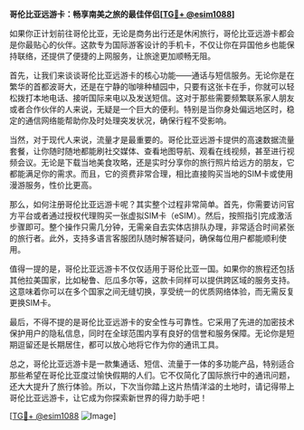 **哥伦比亚远游卡：畅享南美之旅的最佳伴侣[[TG💪+ @esim1088](https://t.me/s/esim1088)]**

如果你正计划前往哥伦比亚，无论是商务出行还是休闲旅行，哥伦比亚远游卡都会是你最贴心的伙伴。这款专为国际游客设计的手机卡，不仅让你在异国他乡也能保持联络，还提供了便捷的上网服务，让旅途更加顺畅无阻。

首先，让我们来谈谈哥伦比亚远游卡的核心功能——通话与短信服务。无论你是在繁华的首都波哥大，还是在宁静的咖啡种植园中，只要有这张卡在手，你就可以轻松拨打本地电话、接听国际来电以及发送短信。这对于那些需要频繁联系家人朋友或者合作伙伴的人来说，无疑是一个巨大的便利。特别是当你身处偏远地区时，稳定的通信网络能帮助你及时处理突发状况，确保行程不受影响。

当然，对于现代人来说，流量才是最重要的。哥伦比亚远游卡提供的高速数据流量套餐，让你随时随地都能刷社交媒体、查看地图导航、观看在线视频，甚至进行视频会议。无论是下载当地美食攻略，还是实时分享你的旅行照片给远方的朋友，它都能满足你的需求。而且，它的资费非常合理，相比直接购买当地的SIM卡或使用漫游服务，性价比更高。

那么，如何注册哥伦比亚远游卡呢？其实整个过程非常简单。首先，你需要访问官方平台或者通过授权代理购买一张虚拟SIM卡（eSIM）。然后，按照指引完成激活步骤即可。整个操作只需几分钟，无需亲自去实体店排队办理，非常适合时间紧张的旅行者。此外，支持多语言客服团队随时解答疑问，确保每位用户都能顺利使用。

值得一提的是，哥伦比亚远游卡不仅仅适用于哥伦比亚一国。如果你的旅程还包括其他拉美国家，比如秘鲁、厄瓜多尔等，这款卡同样可以提供跨区域的服务支持。这意味着你可以在多个国家之间无缝切换，享受统一的优质网络体验，而无需反复更换SIM卡。

最后，不得不提的是哥伦比亚远游卡的安全性与可靠性。它采用了先进的加密技术保护用户的隐私信息，同时在全球范围内享有良好的信誉和服务保障。无论你是短期逗留还是长期居住，都可以放心地将它作为你的通讯工具。

总之，哥伦比亚远游卡是一款集通话、短信、流量于一体的多功能产品，特别适合那些希望在哥伦比亚度过愉快假期的人们。它不仅简化了国际旅行中的通讯问题，还大大提升了旅行体验。所以，下次当你踏上这片热情洋溢的土地时，请记得带上哥伦比亚远游卡，让它成为你探索新世界的得力助手吧！

[[TG💪+ @esim1088](https://t.me/s/esim1088) ![Image](https://i.postimg.cc/4NQfJmqS/Snipaste-2025-05-13-00-14-12.png)]